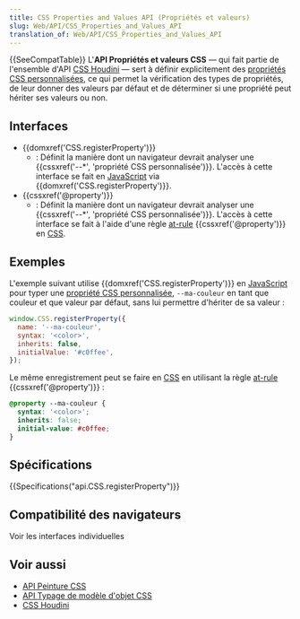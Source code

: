 ```yaml
---
title: CSS Properties and Values API (Propriétés et valeurs)
slug: Web/API/CSS_Properties_and_Values_API
translation_of: Web/API/CSS_Properties_and_Values_API
---
```

{{SeeCompatTable}} L'**API Propriétés et valeurs CSS** — qui fait partie de l'ensemble d'API [CSS Houdini](/fr/docs/Web/Houdini) — sert à définir explicitement des [propriétés CSS personnalisées](/fr/docs/Web/CSS/--*), ce qui permet la vérification des types de propriétés, de leur donner des valeurs par défaut et de déterminer si une propriété peut hériter ses valeurs ou non.

## Interfaces

- {{domxref('CSS.registerProperty')}}
  - : Définit la manière dont un navigateur devrait analyser une {{cssxref('--*', 'propriété CSS personnalisée')}}. L'accès à cette interface se fait en [JavaScript](/fr/docs/Web/JavaScript) via {{domxref('CSS.registerProperty')}}.
- {{cssxref('@property')}}
  - : Définit la manière dont un navigateur devrait analyser une {{cssxref('--*', 'propriété CSS personnalisée')}}. L'accès à cette interface se fait à l'aide d'une règle [at-rule](/fr/docs/Web/CSS/At-rule) {{cssxref('@property')}} en [CSS](/fr/docs/Web/CSS).

## Exemples

L'exemple suivant utilise {{domxref('CSS.registerProperty')}} en [JavaScript](/fr/docs/Web/JavaScript) pour typer une [propriété CSS personnalisée](/fr/docs/Web/CSS/--*), `--ma-couleur` en tant que couleur et que valeur par défaut, sans lui permettre d'hériter de sa valeur :

```js
window.CSS.registerProperty({
  name: '--ma-couleur',
  syntax: '<color>',
  inherits: false,
  initialValue: '#c0ffee',
});
```

Le même enregistrement peut se faire en [CSS](/fr/docs/Web/CSS) en utilisant la règle [at-rule](/fr/docs/Web/CSS/At-rule) {{cssxref('@property')}} :

```css
@property --ma-couleur {
  syntax: '<color>';
  inherits: false;
  initial-value: #c0ffee;
}
```

## Spécifications

{{Specifications("api.CSS.registerProperty")}}

## Compatibilité des navigateurs

Voir les interfaces individuelles

## Voir aussi

- [API Peinture CSS](/fr/docs/Web/API/CSS_Painting_API)
- [API Typage de modèle d'objet CSS](/fr/docs/Web/API/CSS_Typed_OM_API)
- [CSS Houdini](/fr/docs/Web/Houdini)
